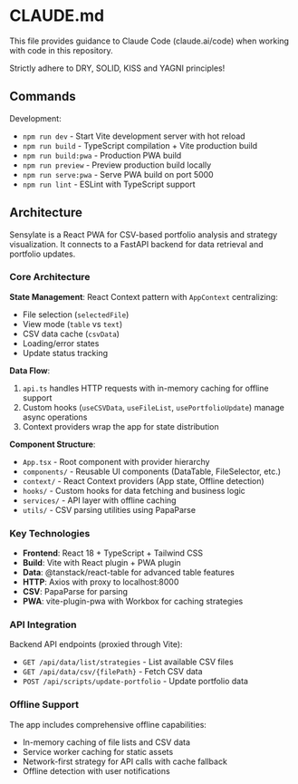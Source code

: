 # CLAUDE.md

This file provides guidance to Claude Code (claude.ai/code) when working with code in this repository.

Strictly adhere to DRY, SOLID, KISS and YAGNI principles!

## Commands

Development:

- `npm run dev` - Start Vite development server with hot reload
- `npm run build` - TypeScript compilation + Vite production build
- `npm run build:pwa` - Production PWA build
- `npm run preview` - Preview production build locally
- `npm run serve:pwa` - Serve PWA build on port 5000
- `npm run lint` - ESLint with TypeScript support

## Architecture

Sensylate is a React PWA for CSV-based portfolio analysis and strategy visualization. It connects to a FastAPI backend for data retrieval and portfolio updates.

### Core Architecture

**State Management**: React Context pattern with `AppContext` centralizing:

- File selection (`selectedFile`)
- View mode (`table` vs `text`)
- CSV data cache (`csvData`)
- Loading/error states
- Update status tracking

**Data Flow**:

1. `api.ts` handles HTTP requests with in-memory caching for offline support
2. Custom hooks (`useCSVData`, `useFileList`, `usePortfolioUpdate`) manage async operations
3. Context providers wrap the app for state distribution

**Component Structure**:

- `App.tsx` - Root component with provider hierarchy
- `components/` - Reusable UI components (DataTable, FileSelector, etc.)
- `context/` - React Context providers (App state, Offline detection)
- `hooks/` - Custom hooks for data fetching and business logic
- `services/` - API layer with offline caching
- `utils/` - CSV parsing utilities using PapaParse

### Key Technologies

- **Frontend**: React 18 + TypeScript + Tailwind CSS
- **Build**: Vite with React plugin + PWA plugin
- **Data**: @tanstack/react-table for advanced table features
- **HTTP**: Axios with proxy to localhost:8000
- **CSV**: PapaParse for parsing
- **PWA**: vite-plugin-pwa with Workbox for caching strategies

### API Integration

Backend API endpoints (proxied through Vite):

- `GET /api/data/list/strategies` - List available CSV files
- `GET /api/data/csv/{filePath}` - Fetch CSV data
- `POST /api/scripts/update-portfolio` - Update portfolio data

### Offline Support

The app includes comprehensive offline capabilities:

- In-memory caching of file lists and CSV data
- Service worker caching for static assets
- Network-first strategy for API calls with cache fallback
- Offline detection with user notifications
